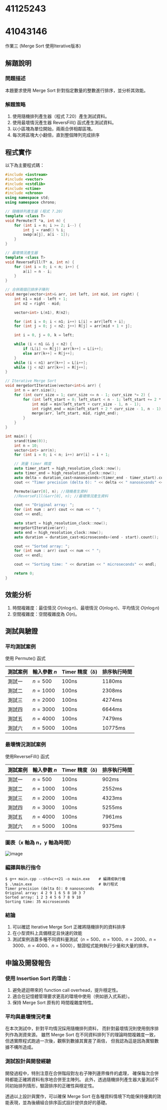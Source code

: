 # 41125243 
# 41043146

作業三 (Merge Sort 使用Iterative版本)

## 解題說明

### 問題描述

本題要求使用 Merge Sort 針對指定數量的整數進行排序，並分析其效能。

### 解題策略

1. 使用隨機排列產生器（程式 7.20）產生測試資料。
2. 使用最壞情況產生器 ReversFill() 函式產生測試資料。
3. 以小區塊為單位開始，兩兩合併相鄰區塊。
4. 每次將區塊大小翻倍，直到整個陣列完成排序

## 程式實作

以下為主要程式碼：

```cpp
#include <iostream>
#include <vector>
#include <cstdlib>
#include <ctime>
#include <chrono>
using namespace std;
using namespace chrono;

// 隨機排列產生器 (程式 7.20)
template <class T>
void Permute(T *a, int n) {
    for (int i = n; i >= 2; i--) {
        int j = rand() % i;
        swap(a[j], a[i - 1]);
    }
}

// 最壞情況產生器
template <class T>
void ReverseFill(T* a, int n) {
    for (int i = 0; i < n; i++) {
        a[i] = n - i;
    }
}

// 合併兩個已排序子陣列
void merge(vector<int>& arr, int left, int mid, int right) {
    int n1 = mid - left + 1;
    int n2 = right - mid;

    vector<int> L(n1), R(n2);

    for (int i = 0; i < n1; i++) L[i] = arr[left + i];
    for (int j = 0; j < n2; j++) R[j] = arr[mid + 1 + j];

    int i = 0, j = 0, k = left;

    while (i < n1 && j < n2) {
        if (L[i] <= R[j]) arr[k++] = L[i++];
        else arr[k++] = R[j++];
    }
    while (i < n1) arr[k++] = L[i++];
    while (j < n2) arr[k++] = R[j++];
}

// Iterative Merge Sort
void mergeSortIterative(vector<int>& arr) {
    int n = arr.size();
    for (int curr_size = 1; curr_size <= n - 1; curr_size *= 2) {
        for (int left_start = 0; left_start < n - 1; left_start += 2 * curr_size) {
            int mid = min(left_start + curr_size - 1, n - 1);
            int right_end = min(left_start + 2 * curr_size - 1, n - 1);
            merge(arr, left_start, mid, right_end);
        }
    }
}

int main() {
    srand(time(0));
    int n = 10;
    vector<int> arr(n);
    for (int i = 0; i < n; i++) arr[i] = i + 1;

    // 測量 timer 精度
    auto timer_start = high_resolution_clock::now();
    auto timer_end = high_resolution_clock::now();
    auto delta = duration_cast<nanoseconds>(timer_end - timer_start).count();
    cout << "Timer precision (delta δ): " << delta << " nanoseconds" << endl;

    Permute(&arr[0], n); //隨機產生資料
    //ReverseFill(&arr[0], n); //最壞情況產生資料

    cout << "Original array: ";
    for (int num : arr) cout << num << " ";
    cout << endl;

    auto start = high_resolution_clock::now();
    mergeSortIterative(arr);
    auto end = high_resolution_clock::now();
    auto duration = duration_cast<microseconds>(end - start).count();

    cout << "Sorted array: ";
    for (int num : arr) cout << num << " ";
    cout << endl;

    cout << "Sorting time: " << duration << " microseconds" << endl;

    return 0;
}
```

## 效能分析

1. 時間複雜度：最佳情況 $O(n\log n)$、最壞情況 $O(n\log n)$、平均情況 $O(n\log n)$
2. 空間複雜度：空間複雜度為 $O(n)$。

## 測試與驗證

### 平均測試案例

使用 Permute() 函式

| 測試案例 | 輸入參數 $n$ | Timer 精度（δ) | 排序執行時間 |
|----------|--------------|--------------|-------------|
| 測試一   | $n = 500$    | 100ns        | 1180ms       |
| 測試二   | $n = 1000$   | 100ns        | 2308ms       |
| 測試三   | $n = 2000$   | 100ns        | 4274ms       |
| 測試四   | $n = 3000$   | 100ns        | 6644ms       |
| 測試五   | $n = 4000$   | 100ns        | 7479ms       | 
| 測試六   | $n = 5000$   | 100ns        | 10775ms      | 

### 最壞情況測試案例

使用ReverseFill() 函式

| 測試案例 | 輸入參數 $n$ | Timer 精度（δ) | 排序執行時間 |
|----------|--------------|--------------|-------------|
| 測試一   | $n = 500$    | 100ns        | 902ms       |
| 測試二   | $n = 1000$   | 100ns        | 2552ms      |
| 測試三   | $n = 2000$   | 100ns        | 4323ms      |
| 測試四   | $n = 3000$   | 100ns        | 5255ms      |
| 測試五   | $n = 4000$   | 100ns        | 7961ms      | 
| 測試六   | $n = 5000$   | 100ns        | 9375ms      | 

### 圖表（x 軸為 n，y 軸為時間）

![image](https://github.com/user-attachments/assets/d72eeaaf-40bc-4c89-b73b-b4c38716139f)


### 編譯與執行指令

```shell
$ g++ main.cpp --std=c++21 -o main.exe    # 編譯成執行檔
$ .\main.exe                              # 執行程式
Timer precision (delta δ): 0 nanoseconds
Original array: 4 2 9 1 6 5 8 10 3 7
Sorted array: 1 2 3 4 5 6 7 8 9 10
Sorting time: 35 microseconds
```

### 結論

1. 可以確認 Iterative Merge Sort 正確將隨機排列的資料排序
2. 在小型資料上具備穩定且快速的效能
3. 測試案例涵蓋多種不同資料量測試（$n = 500$、$n = 1000$、$n = 2000$、$n = 3000$、$n = 4000$、$n = 5000$），驗證程式能夠執行少量和大量的排序。

## 申論及開發報告

### 使用 Insertion Sort 的理由：

1. 避免遞迴帶來的 function call overhead，提升穩定性。
2. 適合在記憶體管理要求更高的環境中使用（例如嵌入式系統）。
3. 保持 Merge Sort 原有的  時間複雜度特性。

### 平均與最壞情況考量

在本次測試中，針對平均情況採用隨機排列資料，
而針對最壞情況則使用倒序排列作為測資來源。
雖然 Merge Sort 在不同資料排列下的理論時間複雜度一致，
但透實際程式跑過一次後，觀察到數據其實差了兩倍，
但我認為這是因為實驗數據不構所造成。

### 測試設計與開發經驗

開發過程中，特別注意在合併階段對左右子陣列邊界條件的處理，
確保每次合併時都能正確將資料有序地合併至主陣列。
此外，透過隨機排列產生器大量測試不同初始排列情形，驗證排序的正確性與穩定性。

透過以上設計與實作，可以確保 Merge Sort 在各種資料情境下均能保持優異的效能表現，並為後續組合排序函式設計提供良好的基礎。
